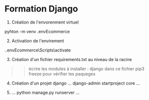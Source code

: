 # Formation Django

1. Création de l'envorenment virtuel

pyhton -m venv .envEcommerce

2. Activation de l'envirement

.\.envEcommerce\Scripts\activate

3. Création d'un fichier requirements.txt au niveau de la racine

> > écrire les modules à installer : django dans ce fichier
> > pip3 freeze
> > pour vérifier les paqueges

4. Création d'un projet django
   ...
   django-admin startproject core
   ...

5. ...
   python manage.py runserver
   ...
